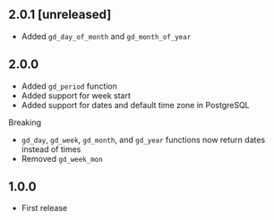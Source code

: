 ## 2.0.1 [unreleased]

- Added `gd_day_of_month` and `gd_month_of_year`

## 2.0.0

- Added `gd_period` function
- Added support for week start
- Added support for dates and default time zone in PostgreSQL

Breaking

- `gd_day`, `gd_week`, `gd_month`, and `gd_year` functions now return dates instead of times
- Removed `gd_week_mon`

## 1.0.0

- First release
